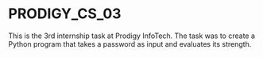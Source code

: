 # PRODIGY_CS_03
This is the 3rd internship task at Prodigy InfoTech. The task was to create a Python program that takes a password as input and evaluates its strength.
